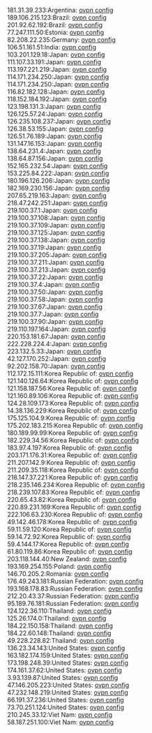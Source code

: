 181.31.39.233:Argentina: [ovpn config](vpn/181_31_39_233.ovpn)  
189.106.215.123:Brazil: [ovpn config](vpn/189_106_215_123.ovpn)  
201.92.62.192:Brazil: [ovpn config](vpn/201_92_62_192.ovpn)  
77.247.111.50:Estonia: [ovpn config](vpn/77_247_111_50.ovpn)  
82.208.22.235:Germany: [ovpn config](vpn/82_208_22_235.ovpn)  
106.51.161.51:India: [ovpn config](vpn/106_51_161_51.ovpn)  
103.201.129.18:Japan: [ovpn config](vpn/103_201_129_18.ovpn)  
111.107.33.191:Japan: [ovpn config](vpn/111_107_33_191.ovpn)  
113.197.221.219:Japan: [ovpn config](vpn/113_197_221_219.ovpn)  
114.171.234.250:Japan: [ovpn config](vpn/114_171_234_250.ovpn)  
114.171.234.250:Japan: [ovpn config](vpn/114_171_234_250.ovpn)  
116.82.182.128:Japan: [ovpn config](vpn/116_82_182_128.ovpn)  
118.152.184.192:Japan: [ovpn config](vpn/118_152_184_192.ovpn)  
123.198.131.3:Japan: [ovpn config](vpn/123_198_131_3.ovpn)  
126.125.57.24:Japan: [ovpn config](vpn/126_125_57_24.ovpn)  
126.235.108.237:Japan: [ovpn config](vpn/126_235_108_237.ovpn)  
126.38.53.155:Japan: [ovpn config](vpn/126_38_53_155.ovpn)  
126.51.76.189:Japan: [ovpn config](vpn/126_51_76_189.ovpn)  
131.147.16.153:Japan: [ovpn config](vpn/131_147_16_153.ovpn)  
138.64.231.4:Japan: [ovpn config](vpn/138_64_231_4.ovpn)  
138.64.87.156:Japan: [ovpn config](vpn/138_64_87_156.ovpn)  
152.165.232.54:Japan: [ovpn config](vpn/152_165_232_54.ovpn)  
153.225.84.222:Japan: [ovpn config](vpn/153_225_84_222.ovpn)  
180.196.126.206:Japan: [ovpn config](vpn/180_196_126_206.ovpn)  
182.169.230.156:Japan: [ovpn config](vpn/182_169_230_156.ovpn)  
207.65.219.163:Japan: [ovpn config](vpn/207_65_219_163.ovpn)  
218.47.242.251:Japan: [ovpn config](vpn/218_47_242_251.ovpn)  
219.100.37.1:Japan: [ovpn config](vpn/219_100_37_1.ovpn)  
219.100.37.108:Japan: [ovpn config](vpn/219_100_37_108.ovpn)  
219.100.37.109:Japan: [ovpn config](vpn/219_100_37_109.ovpn)  
219.100.37.125:Japan: [ovpn config](vpn/219_100_37_125.ovpn)  
219.100.37.138:Japan: [ovpn config](vpn/219_100_37_138.ovpn)  
219.100.37.19:Japan: [ovpn config](vpn/219_100_37_19.ovpn)  
219.100.37.205:Japan: [ovpn config](vpn/219_100_37_205.ovpn)  
219.100.37.211:Japan: [ovpn config](vpn/219_100_37_211.ovpn)  
219.100.37.213:Japan: [ovpn config](vpn/219_100_37_213.ovpn)  
219.100.37.22:Japan: [ovpn config](vpn/219_100_37_22.ovpn)  
219.100.37.4:Japan: [ovpn config](vpn/219_100_37_4.ovpn)  
219.100.37.50:Japan: [ovpn config](vpn/219_100_37_50.ovpn)  
219.100.37.58:Japan: [ovpn config](vpn/219_100_37_58.ovpn)  
219.100.37.67:Japan: [ovpn config](vpn/219_100_37_67.ovpn)  
219.100.37.7:Japan: [ovpn config](vpn/219_100_37_7.ovpn)  
219.100.37.90:Japan: [ovpn config](vpn/219_100_37_90.ovpn)  
219.110.197.164:Japan: [ovpn config](vpn/219_110_197_164.ovpn)  
220.153.181.67:Japan: [ovpn config](vpn/220_153_181_67.ovpn)  
222.228.224.4:Japan: [ovpn config](vpn/222_228_224_4.ovpn)  
223.132.5.33:Japan: [ovpn config](vpn/223_132_5_33.ovpn)  
42.127.170.252:Japan: [ovpn config](vpn/42_127_170_252.ovpn)  
92.202.158.70:Japan: [ovpn config](vpn/92_202_158_70.ovpn)  
112.172.15.111:Korea Republic of: [ovpn config](vpn/112_172_15_111.ovpn)  
121.140.126.64:Korea Republic of: [ovpn config](vpn/121_140_126_64.ovpn)  
121.158.187.56:Korea Republic of: [ovpn config](vpn/121_158_187_56.ovpn)  
121.160.89.106:Korea Republic of: [ovpn config](vpn/121_160_89_106.ovpn)  
124.28.109.173:Korea Republic of: [ovpn config](vpn/124_28_109_173.ovpn)  
14.38.136.229:Korea Republic of: [ovpn config](vpn/14_38_136_229.ovpn)  
175.125.104.9:Korea Republic of: [ovpn config](vpn/175_125_104_9.ovpn)  
175.202.183.215:Korea Republic of: [ovpn config](vpn/175_202_183_215.ovpn)  
180.189.99.99:Korea Republic of: [ovpn config](vpn/180_189_99_99.ovpn)  
182.229.34.56:Korea Republic of: [ovpn config](vpn/182_229_34_56.ovpn)  
183.97.4.197:Korea Republic of: [ovpn config](vpn/183_97_4_197.ovpn)  
203.171.176.31:Korea Republic of: [ovpn config](vpn/203_171_176_31.ovpn)  
211.207.142.9:Korea Republic of: [ovpn config](vpn/211_207_142_9.ovpn)  
211.209.35.118:Korea Republic of: [ovpn config](vpn/211_209_35_118.ovpn)  
218.147.37.221:Korea Republic of: [ovpn config](vpn/218_147_37_221.ovpn)  
218.235.146.234:Korea Republic of: [ovpn config](vpn/218_235_146_234.ovpn)  
218.239.107.83:Korea Republic of: [ovpn config](vpn/218_239_107_83.ovpn)  
220.65.43.82:Korea Republic of: [ovpn config](vpn/220_65_43_82.ovpn)  
220.89.231.169:Korea Republic of: [ovpn config](vpn/220_89_231_169.ovpn)  
222.106.63.230:Korea Republic of: [ovpn config](vpn/222_106_63_230.ovpn)  
49.142.46.178:Korea Republic of: [ovpn config](vpn/49_142_46_178.ovpn)  
59.11.59.120:Korea Republic of: [ovpn config](vpn/59_11_59_120.ovpn)  
59.14.72.92:Korea Republic of: [ovpn config](vpn/59_14_72_92.ovpn)  
59.4.144.17:Korea Republic of: [ovpn config](vpn/59_4_144_17.ovpn)  
61.80.119.86:Korea Republic of: [ovpn config](vpn/61_80_119_86.ovpn)  
203.118.144.40:New Zealand: [ovpn config](vpn/203_118_144_40.ovpn)  
193.169.254.155:Poland: [ovpn config](vpn/193_169_254_155.ovpn)  
146.70.205.2:Romania: [ovpn config](vpn/146_70_205_2.ovpn)  
176.49.243.181:Russian Federation: [ovpn config](vpn/176_49_243_181.ovpn)  
193.168.178.83:Russian Federation: [ovpn config](vpn/193_168_178_83.ovpn)  
212.20.43.37:Russian Federation: [ovpn config](vpn/212_20_43_37.ovpn)  
95.189.76.181:Russian Federation: [ovpn config](vpn/95_189_76_181.ovpn)  
124.122.36.110:Thailand: [ovpn config](vpn/124_122_36_110.ovpn)  
125.26.174.0:Thailand: [ovpn config](vpn/125_26_174_0.ovpn)  
184.22.150.158:Thailand: [ovpn config](vpn/184_22_150_158.ovpn)  
184.22.60.148:Thailand: [ovpn config](vpn/184_22_60_148.ovpn)  
49.228.228.82:Thailand: [ovpn config](vpn/49_228_228_82.ovpn)  
136.23.34.143:United States: [ovpn config](vpn/136_23_34_143.ovpn)  
163.182.174.159:United States: [ovpn config](vpn/163_182_174_159.ovpn)  
173.198.248.39:United States: [ovpn config](vpn/173_198_248_39.ovpn)  
174.161.37.62:United States: [ovpn config](vpn/174_161_37_62.ovpn)  
3.93.139.87:United States: [ovpn config](vpn/3_93_139_87.ovpn)  
47.146.205.223:United States: [ovpn config](vpn/47_146_205_223.ovpn)  
47.232.148.219:United States: [ovpn config](vpn/47_232_148_219.ovpn)  
66.191.37.236:United States: [ovpn config](vpn/66_191_37_236.ovpn)  
73.70.251.124:United States: [ovpn config](vpn/73_70_251_124.ovpn)  
210.245.33.12:Viet Nam: [ovpn config](vpn/210_245_33_12.ovpn)  
58.187.251.100:Viet Nam: [ovpn config](vpn/58_187_251_100.ovpn)  
